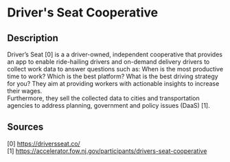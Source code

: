 # Driver's Seat Cooperative

## Description

Driver’s Seat [0] is a a driver-owned, independent cooperative that provides an app to enable ride-hailing drivers and on-demand delivery drivers to collect work data to answer questions such as: When is the most productive time to work? Which is the best platform? What is the best driving strategy for you? They aim at providing workers with actionable insights to increase their wages.   
Furthermore, they sell the collected data to cities and transportation agencies to address planning, government and policy issues (DaaS) [1].   

## Sources

[0] https://driversseat.co/  
[1] https://accelerator.fow.nj.gov/participants/drivers-seat-cooperative  